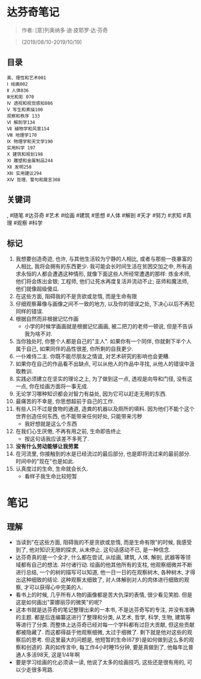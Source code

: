 # 达芬奇笔记

> 作者: [意]列奥纳多·迪·皮耶罗·达·芬奇

> (2019/08/10-2019/10/19)

## 目录
```
美、理性和艺术001
Ⅰ 绘画002
Ⅱ 人体036
Ⅲ光和影 070
Ⅳ 透视和视觉感知086
Ⅴ 写生和素描100
观察和秩序 133
Ⅵ 解剖学134
Ⅶ 植物学和风景154
Ⅷ 地理学170
Ⅸ 物理学和天文学190
实用科学 197
Ⅹ 建筑和规划198
Ⅺ 雕塑和金属制品244
Ⅻ 发明258
ⅫⅠ 实用建议294
ⅩⅣ 哲理、警句和箴言308
```

## 关键词
, #随笔 #达芬奇 #艺术 #绘画 #建筑 #思想 #人体 #解剖 #天才 #努力 #求知 #真理 #观察 #科学

## 标记
1. 我想要创造奇迹, 也许, 与其他生活较为宁静的人相比, 或者与那些一夜暴富的人相比, 我将会拥有的东西更少. 我可能会长时间生活在贫困交加之中, 所有追求永恒的人都会遭遇这种情形, 就像下面这些人所经常遭遇的那样: 炼金术师, 他们将会炼出金银; 工程师, 他们让死水再度复活并流动不止; 巫师和魔法师, 他们就像超级傻瓜.
2. 在这些方面, 阻碍我的不是贪欲或怠惰, 而是生命有限
3. 仔细观察幕像与画像之间不一致的地方, 以及你的错误之处, 下决心以后不再犯同样的错误.
4. 根据自然而非根据记忆作画
    * 小学的时候学画画就是根据记忆画画, 被二把刀的老师一顿说, 但是不告诉我为啥不对.
5. 当你独处时, 你整个人都是自己的"主人". 如果你有一个同伴, 你就剩下半个人属于自己, 如果同伴的品性很差, 你所剩的自我更少.
6. 一仆难侍二主. 你既不能尽朋友之情谊, 对艺术研究的影响也会更糟.
6. 如果你在自己的作品看不出缺点, 可以从他人的作品中寻找, 从他人的错误中汲取教训.
7. 实践必须建立在坚实的理论之上, 为了做到这一点, 透视是向导和门径, 没有这一点, 你在绘画方面将一事无成.
8. 无论学习哪种知识都会对智力有益处, 因为它可以赶走无用的东西.
9. 最痛苦的不幸是, 你思想超前于自己的工作.
10. 有些人只不过是食物的通道, 造粪的机器以及厕所的填料. 因为他们不能个这个世界创造任何东西, 也不能带来任何好处, 只能带来污秽
    * 我好想就是这么个东西
11. 在我们心生厌倦, 不再有用之前, 生命即告终止
    * 按这句话我应该差不多死了.
12. **没有什么劳动能够让我劳累**
13. 在河流里, 你接触到的水是已经流过的最后部分, 也是即将流过来的最前部分. 时间中的"现在"也是如此.
13. 认真度过的生命, 生命就会长久.
    * 看样子我生命比较短暂

# 笔记
## 理解
* 当读到"在这些方面, 阻碍我的不是贪欲或怠惰, 而是生命有限"的时候, 我感受到了, 他对知识无限的探求, 从未停止. 这句话感动不已, 是一种信念.
* 达芬奇真的是一个全才, 什么都在尝试, 从绘画, 建筑, 人体, 解剖, 武器等等领域都有自己的想法. 并付诸行动. 绘画的他其他所有的支柱, 他观察细微并不断进行总结, 一个的树的描写可以知道, 他一日一日的在观察树木, 各种树木, 才得出这种细致的结论. 这种观察太细致了, 对人体解剖对人的肉体进行细致的观察, 才可以获得心中完美的人.
* 看书上的时候, 几乎所有人物的画像都是苦大仇深的表情, 很少看见笑脸. 但是这是如何画出"蒙娜丽莎的微笑"的呢?
* 这本书就是达芬奇的笔记整理出来的一本书, 不是达芬奇写的专注, 并没有准确的主题. 都是后连编纂这进行了整理和分类, 从艺术, 哲学, 科学, 生物, 建筑等等进行了分类. 而整体上达芬奇已经对每一个学科都有过巨大贡献, 但这些贡献都被隐藏了. 而这都得益于他观察细微, 太过于细微了. 剩下就是他对这些的观察后的思考. 但这里最大的问题是, 他短暂的生命(67岁)是如何做到这么多的观察和创造的. 真的如传言中, 每工作4小时睡15分钟, 要是真做到了, 他每年比普通人多活98天, 这是1/4年啊
* 要是学习绘画的化必须读一读, 他说了太多的绘画技巧, 这些还是很有用的, 可以少走很多弯路.
